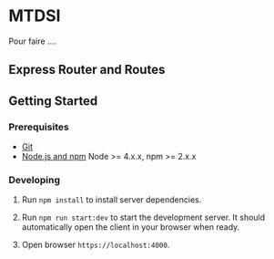 # MTDSI
Pour faire ....


## Express Router and Routes

## Getting Started

### Prerequisites

- [Git](https://git-scm.com/)
- [Node.js and npm](nodejs.org) Node >= 4.x.x, npm >= 2.x.x

### Developing

1. Run `npm install` to install server dependencies. 
3. Run `npm run start:dev` to start the development server. It should automatically open the client in your browser when ready.

3. Open browser `https://localhost:4000`.




